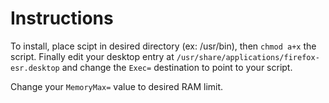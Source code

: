 # Instructions
To install, place scipt in desired directory (ex: /usr/bin), then `chmod a+x` the script. Finally edit your desktop entry at `/usr/share/applications/firefox-esr.desktop` and change the `Exec=` destination to point to your script.

Change your `MemoryMax=` value to desired RAM limit.
